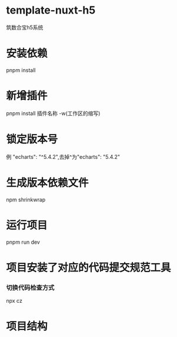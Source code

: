 # template-nuxt-h5
  筑数合宝h5系统

# 安装依赖
  pnpm  install

# 新增插件
  pnpm  install  插件名称  -w(工作区的缩写)

# 锁定版本号
  例 "echarts": "^5.4.2",去掉^为"echarts": "5.4.2"

# 生成版本依赖文件
  npm shrinkwrap

# 运行项目
  pnpm  run  dev

# 项目安装了对应的代码提交规范工具

### 切换代码检查方式
  npx cz

# 项目结构